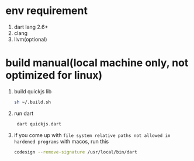 # env requirement

1. dart lang 2.6+
2. clang
3. llvm(optional)

# build manual(local machine only, not optimized for linux)

1. build quickjs lib
   ```bash
   sh ~/.build.sh
   ```
2. run dart
   ```dart
    dart quickjs.dart
   ```
3. if you come up with `file system relative paths not allowed in hardened programs` with macos, run this
   ```bash
   codesign --remove-signature /usr/local/bin/dart
   ```


